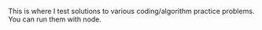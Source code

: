 This is where I test solutions to various coding/algorithm practice problems. You can run them with node.